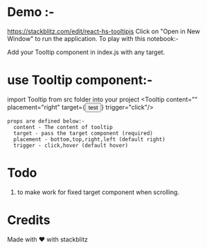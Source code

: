 # Demo :- 
  https://stackblitz.com/edit/react-hs-tooltipjs
  Click on "Open in New Window" to run the application.
  To play with this notebook:-
  
  Add your Tooltip component in index.js with any target.


# use  Tooltip component:-
  import Tooltip from src folder into your project 
  <Tooltip  content="" placement="right" target={<button className="test1">test</button>} trigger="click"/>

    props are defined below:-
      content - The content of tooltip
      target - pass the target component (required)
      placement - bottom,top,right,left (default right)
      trigger - click,hover (default hover)


# Todo
  1) to make work for fixed target component when scrolling. 
  
# Credits
 Made with ❤ with stackblitz
